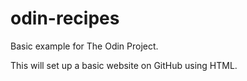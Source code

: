 # odin-recipes
Basic example for The Odin Project. 

This will set up a basic website on GitHub using HTML. 
